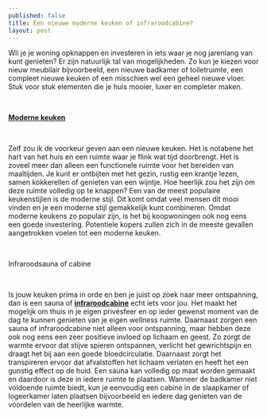 ```yaml
---
published: false
title: Een nieuwe moderne keuken of infraroodcabine?
layout: post
---
```

<p>Wil je je woning opknappen en investeren in iets waar je nog jarenlang van kunt genieten? Er zijn natuurlijk tal van mogelijkheden. Zo kun je kiezen voor nieuw meubilair bijvoorbeeld, een nieuwe badkamer of toiletruimte, een compleet nieuwe keuken of een misschien wel een geheel nieuwe vloer. Stuk voor stuk elementen die je huis mooier, luxer en completer maken.</p>
<p>&nbsp;</p>
<p><strong><a href="http://www.janvansundert.be/keukens/moderne-keukens">Moderne keuken</a></strong></p>
<p>&nbsp;</p>
<p>Zelf zou ik de voorkeur geven aan een nieuwe keuken. Het is notabene het hart van het huis en een ruimte waar je flink wat tijd doorbrengt. Het is zoveel meer dan alleen een functionele ruimte voor het bereiden van maaltijden. Je kunt er ontbijten met het gezin, rustig een krantje lezen, samen kokkerellen of genieten van een wijntje. Hoe heerlijk zou het zijn om deze ruimte volledig op te knappen? Een van de meest populaire keukenstijlen is de moderne stijl. Dit komt omdat veel mensen dit mooi vinden en je een moderne stijl gemakkelijk kunt combineren. Omdat moderne keukens zo populair zijn, is het bij koopwoningen ook nog eens een goede investering. Potentiele kopers zullen zich in de meeste gevallen aangetrokken voelen tot een moderne keuken.</p>
<p>&nbsp;</p>
<p>Infraroodsauna of cabine</p>
<p>&nbsp;</p>
<p>Is jouw keuken prima in orde en ben je juist op zoek naar meer ontspanning, dan is een sauna of <strong><a href="http://www.janvansundert.be/infraroodcabine">infraroodcabine</a></strong> echt iets voor jou. Het maakt het mogelijk om thuis in je eigen priv&eacute;sfeer en op ieder gewenst moment van de dag te kunnen genieten van je eigen wellness ruimte. Daarnaast zorgen een sauna of infraroodcabine niet alleen voor ontspanning, maar hebben deze ook nog eens een zeer positieve invloed op lichaam en geest. Zo zorgt de warmte ervoor dat stijve spieren ontspannen, verlicht het gewrichtspijn en draagt het bij aan een goede bloedcirculatie. Daarnaast zorgt het transpireren ervoor dat afvalstoffen het lichaam verlaten en heeft het een gunstig effect op de huid. Een sauna kan volledig op maat worden gemaakt en daardoor is deze in iedere ruimte te plaatsen. Wanneer de badkamer niet voldoende ruimte biedt, kun je eenvoudig een cabine in de slaapkamer of logeerkamer laten plaatsen bijvoorbeeld en iedere dag genieten van de voordelen van de heerlijke warmte.</p>

